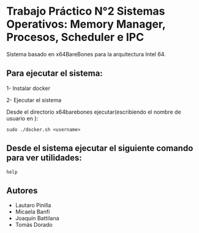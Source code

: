 # Trabajo Práctico N°2 Sistemas Operativos: Memory Manager, Procesos, Scheduler e IPC
Sistema basado en x64BareBones para la arquitectura Intel 64.

## Para ejecutar el sistema:

1- Instalar docker

2- Ejecutar el sistema

Desde el directorio x64barebones ejecutar(escribiendo el nombre de usuario en <username>):
```
sudo ./docker.sh <username>
```

## Desde el sistema ejecutar el siguiente comando para ver utilidades:
```
help
```

## Autores
- Lautaro Pinilla
- Micaela Banfi 
- Joaquín Battilana 
- Tomás Dorado 